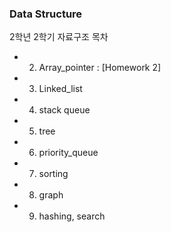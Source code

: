 
### Data Structure

2학년 2학기 자료구조 목차

- 02. Array_pointer : [Homework 2]
- 03. Linked_list  
- 04. stack queue
- 05. tree
- 06. priority_queue 
- 07. sorting
- 08. graph
- 09. hashing, search


